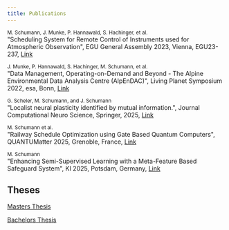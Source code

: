 ```yaml
---
title: Publications
---
```

<small>M. Schumann, J. Munke, P. Hannawald, S. Hachinger, et al.</small>
<br>"Scheduling System for Remote Control of Instruments used for Atmospheric Observation", EGU General Assembly 2023, Vienna, EGU23-237, [Link](../assets/pdfs/EGUPosterOOD_Final.pdf)

<small>J. Munke, P. Hannawald, S. Hachinger, M. Schumann, et al.</small>
<br>"Data Management, Operating-on-Demand and Beyond - The Alpine Environmental Data Analysis Centre (AlpEnDAC)", Living Planet Symposium 2022, esa, Bonn, [Link](../assets/pdfs/AlpEnDAC_LPS-2022_final.pdf)

<small>G. Scheler, M. Schumann, and J. Schumann</small>
<br>"Localist neural plasticity identified by mutual information.", Journal Computational Neuro Science, Springer, 2025, [Link](https://link.springer.com/article/10.1007/s10827-025-00901-w)

<small>M. Schumann et al.</small>
<br>"Railway Schedule Optimization using Gate Based Quantum Computers", QUANTUMatter 2025, Grenoble, France, [Link](https://quantumconf.eu/2025/posters.php)

<small>M. Schumann</small>
<br>"Enhancing Semi-Supervised Learning with a Meta-Feature Based Safeguard System", KI 2025, Potsdam, Germany, [Link](https://ki2025.gi.de/program/accepted-papers)

## Theses

[Masters Thesis](../assets/pdfs/main.pdf)

[Bachelors Thesis](../assets/pdfs/schu22.pdf)
